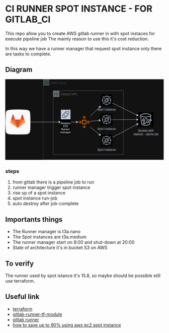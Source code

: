 # CI RUNNER SPOT INSTANCE - FOR GITLAB_CI

This repo allow you to create AWS gitlab runner in with spot instaces for execute pipeline job
The mainly reason to use this it's cost reduction.

In this way we have a runner manager that request spot instance only there are tasks to complete.

## Diagram

![imgage](./ci-runner-gitlab-spot-instance.png)

### steps
1. from gitlab there is a pipeline job to run
2. runner manager trigger spot instance
3. rise up of a spot instance
4. spot instance run-job
5. auto destroy after job-complete

## Importants things

- The Runner manager is t3a.nano
- The Spot instances are t3a.medium
- The runner manager start on 8:00 and shut-down at 20:00
- State of architecture it's in bucket S3 on AWS

## To verify
The runner used by spot istance it's 15.8, so maybe should be possible still use terraform.

## Useful link
- [terraform](https://www.terraform.io/)
- [gitlab-runner-tf-module](https://github.com/cattle-ops/terraform-aws-gitlab-runner)
- [gitlab runner](https://docs.gitlab.com/runner/)
- [how to save up to 90% using aws ec2 spot instance](https://medium.com/@taufiqpsumarna/how-to-saving-gitlab-runner-cost-up-to-90-using-aws-ec2-spot-instance-e9999d08b866)
